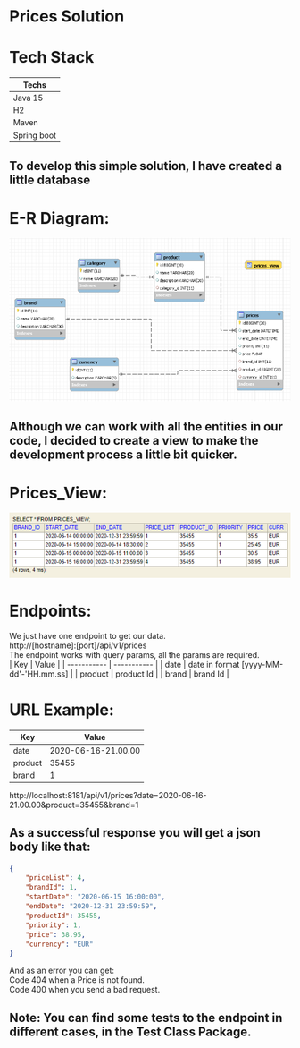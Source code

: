 
Prices Solution  
============ 
Tech Stack    
============
| Techs |
| ----------- |
| Java 15 |
| H2 |
| Maven |
| Spring boot |    

To develop this simple solution, I have created a little database    
------------

E-R Diagram:    
============
![Alt text](/mdResources/MER.png?raw=true "E-R Diagram")    

Although we can work with all the entities in our code, I decided to create a view to make the development process a little bit quicker.   
------------

Prices_View:    
============
![Alt text](/mdResources/View.png?raw=true "Prices_View")    


Endpoints: 
============   
We just have one endpoint to get our data.    
http://[hostname]:[port]/api/v1/prices   
The endpoint works with query params, all the params are required.   
| Key         | Value |
| ----------- | ----------- |
| date      | date in format [yyyy-MM-dd'-'HH.mm.ss] |
| product   | product Id        |
| brand   | brand Id        |    

URL Example:    
============

| Key         | Value |
| ----------- | ----------- |
| date      | 2020-06-16-21.00.00 |
| product   | 35455        |
| brand   | 1       |   

http://localhost:8181/api/v1/prices?date=2020-06-16-21.00.00&product=35455&brand=1    

As a successful response you will get a json body like that:   
------------
```json
{
    "priceList": 4,
    "brandId": 1,
    "startDate": "2020-06-15 16:00:00",
    "endDate": "2020-12-31 23:59:59",
    "productId": 35455,
    "priority": 1,
    "price": 38.95,
    "currency": "EUR"
}
```
And as an error you can get:    
Code 404 when a Price is not found.    
Code 400 when you send a bad request.   

Note: You can find some tests to the endpoint in different cases, in the Test Class Package. 
------------ 







